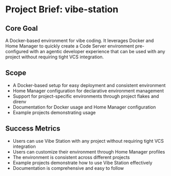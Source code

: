 # Project Brief: vibe-station

## Core Goal

A Docker-based environment for vibe coding. It leverages Docker and Home Manager to quickly create a Code Server environment pre-configured with an agentic developer experience that can be used with any project without requiring tight VCS integration.

## Scope

- A Docker-based setup for easy deployment and consistent environment
- Home Manager configuration for declarative environment management
- Support for project-specific environments through project flakes and direnv
- Documentation for Docker usage and Home Manager configuration
- Example projects demonstrating usage

## Success Metrics

- Users can use Vibe Station with any project without requiring tight VCS integration
- Users can customize their environment through Home Manager profiles
- The environment is consistent across different projects
- Example projects demonstrate how to use Vibe Station effectively
- Documentation is comprehensive and easy to follow
